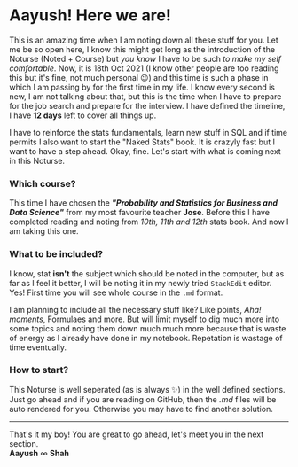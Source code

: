 # Aayush! Here we are!

This is an amazing time when I am noting down all these stuff for you. Let me be so open here, I know this might get long as the introduction of the Noturse (Noted + Course) but *you know* I have to be such *to make my self comfortable*. Now, it is 18th Oct 2021 (I know other people are too reading this but it's fine, not much personal 😉) and this time is such a phase in which I am passing by for the first time in my life. I know every second is new, I am not talking about that, but this is the time when I have to prepare for the job search and prepare for the interview. I have defined the timeline, I have **12 days** left to cover all things up.

I have to reinforce the stats fundamentals, learn new stuff in SQL and if time permits I also want to start the "Naked Stats" book. It is crazyly fast but I want to have a step ahead. Okay, fine. Let's start with what is coming next in this Noturse.

### Which course?

This time I have chosen the ***"Probability and Statistics for Business and Data Science"*** from my most favourite teacher **Jose**. Before this I have completed reading and noting from *10th, 11th and 12th* stats book. And now I am taking this one.

### What to be included?

I know, stat **isn't** the subject which should be noted in the computer, but as far as I feel it better, I will be noting it in my newly tried `StackEdit` editor. Yes! First time you will see whole course in the `.md` format.

I am planning to include all the necessary stuff like? Like points, *Aha! moments*, Formulaes and more. But will limit myself to dig much more into some topics and noting them down much much more because that is waste of energy as I already have done in my notebook. Repetation is wastage of time eventually.

### How to start?

This Noturse is well seperated (as is always ✨) in the well defined sections. Just go ahead and if you are reading on GitHub, then the *.md* files will be auto rendered for you. Otherwise you may have to find another solution.

***

That's it my boy! You are great to go ahead, let's meet you in the next section.<br>**Aayush** ∞ **Shah**
